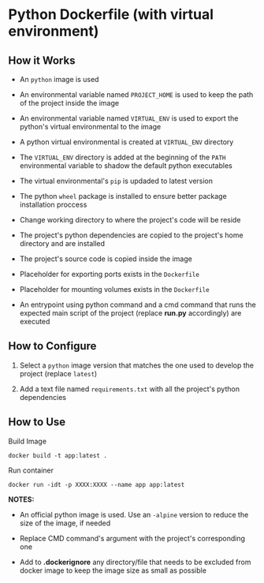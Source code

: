 # Python Dockerfile (with virtual environment)

## How it Works

- An `python` image is used

- An environmental variable named `PROJECT_HOME` is used to keep the path of the project inside the image

- An environmental variable named `VIRTUAL_ENV` is used to export the python's virtual environmental to the image

- A python virtual environmental is created at `VIRTUAL_ENV` directory

- The `VIRTUAL_ENV` directory is added at the beginning of the `PATH` environmental variable to shadow the default python executables

- The virtual environmental's `pip` is updaded to latest version

- The python `wheel` package is installed to ensure better package installation proccess

- Change working directory to where the project's code will be reside

- The project's python dependencies are copied to the project's home directory and are installed

- The project's source code is copied inside the image

- Placeholder for exporting ports exists in the `Dockerfile`

- Placeholder for mounting volumes exists in the `Dockerfile`

- An entrypoint using python command and a cmd command that runs the expected main script of the project (replace **run.py** accordingly) are executed

## How to Configure

1. Select a `python` image version that matches the one used to develop the project (replace `latest`)

2. Add a text file named `requirements.txt` with all the project's python dependencies

## How to Use

Build Image

```shell
docker build -t app:latest .
```

Run container
```shell
docker run -idt -p XXXX:XXXX --name app app:latest
```

**NOTES:**

- An official python image is used. Use an `-alpine` version to reduce the size of the image, if needed

- Replace CMD command's argument with the project's corresponding one

- Add to **.dockerignore** any directory/file that needs to be excluded from docker image to keep the image size as small as possible
